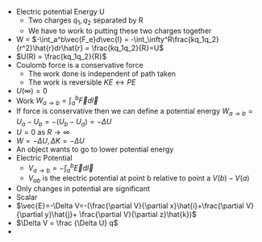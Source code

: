 - Electric potential Energy U
	- Two charges $q_1, q_2$ separated by R
	- We have to work to putting these two charges together 
- W = $-\int_a^b\vec{F_e}d\vec{l} = -\int_\infty^R\frac{kq_1q_2}{r^2}\hat{r}dr\hat{r} = \frac{kq_1q_2}{R}=U$
- $U(R) = \frac{kq_1q_2}{R}$
- Coulomb force is a conservative force
	- The work done is independent of path taken
	- The work is reversible $KE \leftrightarrow PE$
- $U(\infty) = 0$
- Work $W_{a\rightarrow b} = \int_a^b\vec{F}d\vec{l}$
- If force is conservative then we can define a potential energy $W_{a\rightarrow b}=U_a-U_b = -(U_b-U_a)=-\Delta U$
- $U=0$ as $R\rightarrow\infty$
- $W=-\Delta U, \Delta K = -\Delta U$
- An object wants to go to lower potential energy
- Electric Potential
	- $V_{a\rightarrow b}=-\int_a^b\vec{E}d\vec{l}$
	- $V_{ab}$ is the electric potential at point b relative to point a $V(b)-V(a)$
- Only changes in potential are significant
- Scalar
- $\vec{E}=-\Delta V=-(\frac{\partial V}{\partial x}\hat{i}+\frac{\partial V}{\partial y}\hat{j}+ \frac{\partial V}{\partial z}\hat{k})$
- $\Delta V = \frac {\Delta U} q$
- 